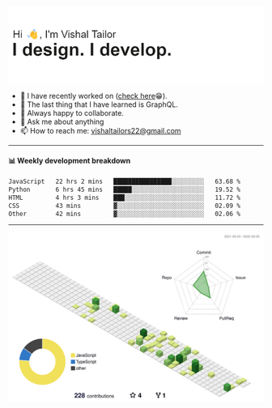 ![Hi, I'm Vishal Tailor. I design. I develop.](https://github.com/vishaltailors/vishaltailors/blob/main/header.png?raw=true)

- 🔭 I have recently worked on ([check here](https://vishaltailor.com)😁).
- 🌱 The last thing that I have learned is GraphQL.
- 👯 Always happy to collaborate.
- 💬 Ask me about anything
- 📫 How to reach me: <a href="mailto:vishaltailors22@gmail.com">vishaltailors22@gmail.com</a>

<hr /> 
<h4>📊 Weekly development breakdown</h4>
<!--START_SECTION:waka-->

```text
JavaScript   22 hrs 2 mins   ████████████████░░░░░░░░░   63.68 %
Python       6 hrs 45 mins   █████░░░░░░░░░░░░░░░░░░░░   19.52 %
HTML         4 hrs 3 mins    ███░░░░░░░░░░░░░░░░░░░░░░   11.72 %
CSS          43 mins         ▓░░░░░░░░░░░░░░░░░░░░░░░░   02.09 %
Other        42 mins         ▓░░░░░░░░░░░░░░░░░░░░░░░░   02.06 %
```

<!--END_SECTION:waka-->
<hr /> 

![](./profile-3d-contrib/profile-green-animate.svg)
